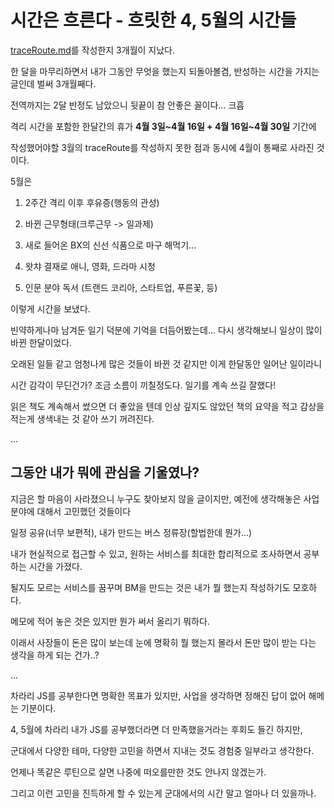 # 시간은 흐른다 - 흐릿한 4, 5월의 시간들

[traceRoute.md]()를 작성한지 3개월이 지났다.

한 달을 마무리하면서 내가 그동안 무엇을 했는지 되돌아볼겸, 반성하는 시간을 가지는 글인데 벌써 3개월째다.

전역까지는 2달 반정도 남았으니 뒷끝이 참 안좋은 꼴이다... 크흡

격리 시간을 포함한 한달간의 휴가 **4월 3일~4월 16일 + 4월 16일~4월 30일** 기간에

작성했어야할 3월의 traceRoute를 작성하지 못한 점과 동시에 4월이 통째로 사라진 것이다.

5월은 

1. 2주간 격리 이후 후유증(행동의 관성)

2. 바뀐 근무형태(크루근무 -> 일과제)

3. 새로 들어온 BX의 신선 식품으로 마구 해먹기...

4. 왓챠 결재로 애니, 영화, 드라마 시청

5. 인문 분야 독서 (트랜드 코리아, 스타트업, 푸른꽃, 등)

이렇게 시간을 보냈다.

빈약하게나마 남겨둔 일기 덕분에 기억을 더듬어봤는데... 다시 생각해보니 일상이 많이 바뀐 한달이었다.

오래된 일들 같고 엄청나게 많은 것들이 바뀐 것 같지만 이게 한달동안 일어난 일이라니

시간 감각이 무딘건가? 조금 소름이 끼칠정도다. 일기를 계속 쓰길 잘했다!

읽은 책도 계속해서 썼으면 더 좋았을 텐데 인상 깊지도 않았던 책의 요약을 적고 감상을 적는게 생색내는 것 같아 쓰기 꺼려진다.

...

## 그동안 내가 뭐에 관심을 기울였나?

지금은 할 마음이 사라졌으니 누구도 찾아보지 않을 글이지만, 예전에 생각해놓은 사업 분야에 대해서 고민했던 것들이다

일정 공유(너무 보편적), 내가 만드는 버스 정류장(할법한데 뭔가...)

내가 현실적으로 접근할 수 있고, 원하는 서비스를 최대한 합리적으로 조사하면서 공부하는 시간을 가졌다.

될지도 모르는 서비스를 꿈꾸며 BM을 만드는 것은 내가 뭘 했는지 작성하기도 모호하다.

메모에 적어 놓은 것은 있지만 뭔가 써서 올리기 뭐하다.

이래서 사장들이 돈은 많이 보는데 눈에 명확히 뭘 했는지 몰라서 돈만 많이 받는 다는 생각을 하게 되는 건가..?

...

차라리 JS를 공부한다면 명확한 목표가 있지만, 사업을 생각하면 정해진 답이 없어 해메는 기분이다.

4, 5월에 차라리 내가 JS를 공부했더라면 더 만족했을거라는 후회도 들긴 하지만,

군대에서 다양한 테마, 다양한 고민을 하면서 지내는 것도 경험중 일부라고 생각한다.

언제나 똑같은 루틴으로 살면 나중에 떠오를만한 것도 안나지 않겠는가.

그리고 이런 고민을 진득하게 할 수 있는게 군대에서의 시간 말고 얼마나 더 있을까나.